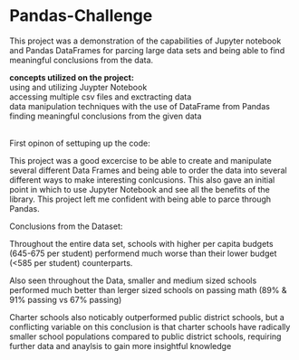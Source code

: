 # Pandas-Challenge
This project was a demonstration of the capabilities of Jupyter notebook and Pandas DataFrames for parcing  large data sets and being able to find meaningful conclusions from the data.

**concepts utilized on the project:** <br />
using and utilizing Juypter Notebook <br />
accessing multiple csv files and exctracting data <br />
data manipulation techniques with the use of DataFrame from Pandas <br />
finding meaningful conclusions from the given data<br />
<br />

  First opinon of settuping up the code:
  
  This project was a good excercise to be able to create and manipulate several different Data Frames and being able to order the data into several different ways to make interesting conlcusions. This also gave an initial point in which to use Jupyter Notebook and see all the benefits of the library. This project left me confident with being able to parce through Pandas. 
  
  
  Conclusions from the Dataset:

  Throughout the entire data set, schools with higher per capita budgets (645-675 per student) performend much worse than their lower budget (<585 per student) counterparts.

  Also seen throughout the Data, smaller and medium sized schools performed much better than lerger sized schools on passing math (89% & 91% passing vs 67% passing)

  Charter schools also noticably outperformed public district schools, but a conflicting variable on this conclusion is that charter schools have radically smaller school populations compared to public district schools, requiring further data and anaylsis to gain more insightful knowledge
